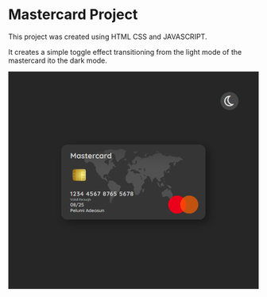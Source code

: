 # Mastercard Project

This project was created using HTML CSS and JAVASCRIPT.

It creates a simple toggle effect transitioning from the light mode of the mastercard ito the dark mode.

<img src="images\project_mastercad_dark_mode.png" alt="">
